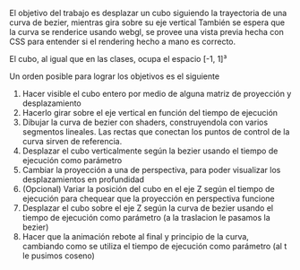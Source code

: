 El objetivo del trabajo es desplazar un cubo siguiendo la trayectoria de una curva de bezier, mientras gira sobre su eje vertical
También se espera que la curva se renderice usando webgl, se provee una vista previa hecha con CSS para entender si el rendering hecho a mano es correcto.

El cubo, al igual que en las clases, ocupa el espacio [-1, 1]³

Un orden posible para lograr los objetivos es el siguiente

1. Hacer visible el cubo entero por medio de alguna matriz de proyección y desplazamiento
2. Hacerlo girar sobre el eje vertical en función del tiempo de ejecución
3. Dibujar la curva de bezier con shaders, construyendola con varios segmentos lineales. Las rectas que conectan los puntos de control de la curva sirven de referencia.
4. Desplazar el cubo verticalmente según la bezier usando el tiempo de ejecución como parámetro
5. Cambiar la proyección a una de perspectiva, para poder visualizar los desplazamientos en profundidad
6. (Opcional) Variar la posición del cubo en el eje Z según el tiempo de ejecución para chequear que la proyección en perspectiva funcione
7. Desplazar el cubo sobre el eje Z según la curva de bezier usando el tiempo de ejecución como parámetro (a la traslacion le pasamos la bezier)
8. Hacer que la animación rebote al final y principio de la curva, cambiando como se utiliza el tiempo de ejecución como parámetro (al t le pusimos coseno)